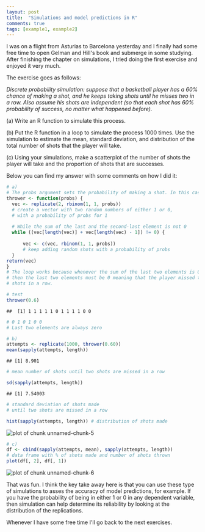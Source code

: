 ```yaml
---
layout: post
title:  "Simulations and model predictions in R"
comments: true
tags: [example1, example2]
---
```


I was on a flight from Asturias to Barcelona yesterday and I finally had some free time to open Gelman and Hill's book and submerge in some studying. After finishing the chapter on simulations, I tried doing the first exercise and enjoyed it very much.

The exercise goes as follows:

_Discrete probability simulation: suppose that a basketball player has a 60% chance of making a shot, and he keeps taking shots until he misses two in a row. Also assume his shots are independent (so that each shot has 60% probability of success, no matter what happened before)._

(a) Write an R function to simulate this process.

(b) Put the R function in a loop to simulate the process 1000 times. Use the simulation to estimate the mean, standard deviation, and distribution of the total number of shots that the player will take.

(c) Using your simulations, make a scatterplot of the number of shots the player will take and the proportion of shots that are successes.

Below you can find my answer with some comments on how I did it:


```r
# a)
# The probs argument sets the probability of making a shot. In this case it'll be 0.60
thrower <- function(probs) {
  vec <- replicate(2, rbinom(1, 1, probs)) 
  # create a vector with two random numbers of either 1 or 0,
  # with a probability of probs for 1
  
  # While the sum of the last and the second-last element is not 0
  while ((vec[length(vec)] + vec[length(vec) - 1]) != 0) { 
    
      vec <- c(vec, rbinom(1, 1, probs))
      # keep adding random shots with a probability of probs
  }
return(vec)
}
# The loop works because whenever the sum of the last two elements is 0,
# then the last two elements must be 0 meaning that the player missed two
# shots in a row.
```


```r
# test
thrower(0.6)
```

```
##  [1] 1 1 1 1 1 0 1 1 1 1 0 0
```

```r
# 0 1 0 1 0 0
# Last two elements are always zero
```


```r
# b)
attempts <- replicate(1000, thrower(0.60))
mean(sapply(attempts, length)) 
```

```
## [1] 8.901
```

```r
# mean number of shots until two shots are missed in a row
```


```r
sd(sapply(attempts, length)) 
```

```
## [1] 7.54003
```

```r
# standard deviation of shots made
# until two shots are missed in a row
```


```r
hist(sapply(attempts, length)) # distribution of shots made
```

![plot of chunk unnamed-chunk-5](/figure/./2016-09-13-simulations-and-model-predictions-in-r/unnamed-chunk-5-1.jpg)


```r
# c)
df <- cbind(sapply(attempts, mean), sapply(attempts, length)) 
# data frame with % of shots made and number of shots thrown
plot(df[, 2], df[, 1])
```

![plot of chunk unnamed-chunk-6](/figure/./2016-09-13-simulations-and-model-predictions-in-r/unnamed-chunk-6-1.jpg)

That was fun. I think the key take away here is that you can use these type of simulations to asses the accuracy of model predictions, for example. If you have the probability of being in either 1 or 0 in any dependent variable, then simulation can help determine its reliability by looking at the distribution of the replications.

Whenever I have some free time I'll go back to the next exercises.

